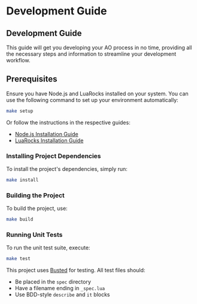 # Development Guide

## Development Guide

This guide will get you developing your AO process in no time, providing all the necessary steps and information to streamline your development workflow.

## Prerequisites

Ensure you have Node.js and LuaRocks installed on your system. You can use the following command to set up your environment automatically:

```bash
make setup
```

Or follow the instructions in the respective guides:

- [Node.js Installation Guide](misc/install_npm.md)
- [LuaRocks Installation Guide](misc/install_luarocks.md)

### Installing Project Dependencies

To install the project's dependencies, simply run:

```bash
make install
```

### Building the Project

To build the project, use:

```bash
make build
```

### Running Unit Tests

To run the unit test suite, execute:

```bash
make test
```

This project uses [Busted](https://olivinelabs.com/busted/) for testing. All test files should:
- Be placed in the `spec` directory
- Have a filename ending in `_spec.lua`
- Use BDD-style `describe` and `it` blocks